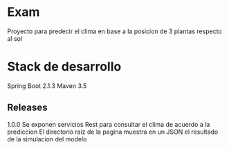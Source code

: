 # Exam
Proyecto para predecir el clima en base a la posicion de 3 plantas respecto al sol

# Stack de desarrollo
Spring Boot 2.1.3
Maven 3.5

## Releases
1.0.0 Se exponen servicios Rest para consultar el clima de acuerdo a la prediccion
      El directorio raiz de la pagina muestra en un JSON el resultado de la simulacion del modelo

